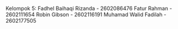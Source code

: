 Kelompok 5:
Fadhel Baihaqi Rizanda - 2602086476 
Fatur Rahman - 2602111654 
Robin Gibson - 2602116191 
Muhamad Walid Fadilah - 2602177505
